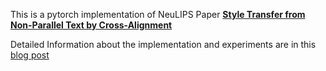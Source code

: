 This is a pytorch implementation of NeuLIPS Paper **[Style Transfer from Non-Parallel Text by Cross-Alignment](https://arxiv.org/pdf/1705.09655v2.pdf)**

Detailed Information about the implementation and experiments are in this [blog post](https://blog.diyaml.com/teampost/Text-Style-Transfer/)
